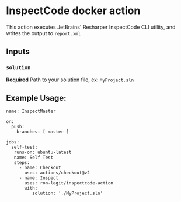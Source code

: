 # InspectCode docker action

This action executes JetBrains' Resharper InspectCode CLI utility, and writes the output to `report.xml`

## Inputs

### `solution`

**Required** Path to your solution file, ex: `MyProject.sln`

## Example Usage:

```
name: InspectMaster

on:
  push:
    branches: [ master ]

jobs:
  self-test:
   runs-on: ubuntu-latest
   name: Self Test
   steps:
     - name: Checkout
       uses: actions/checkout@v2
     - name: Inspect
       uses: ron-legit/inspectcode-action
       with:
          solution: './MyProject.sln'
```
